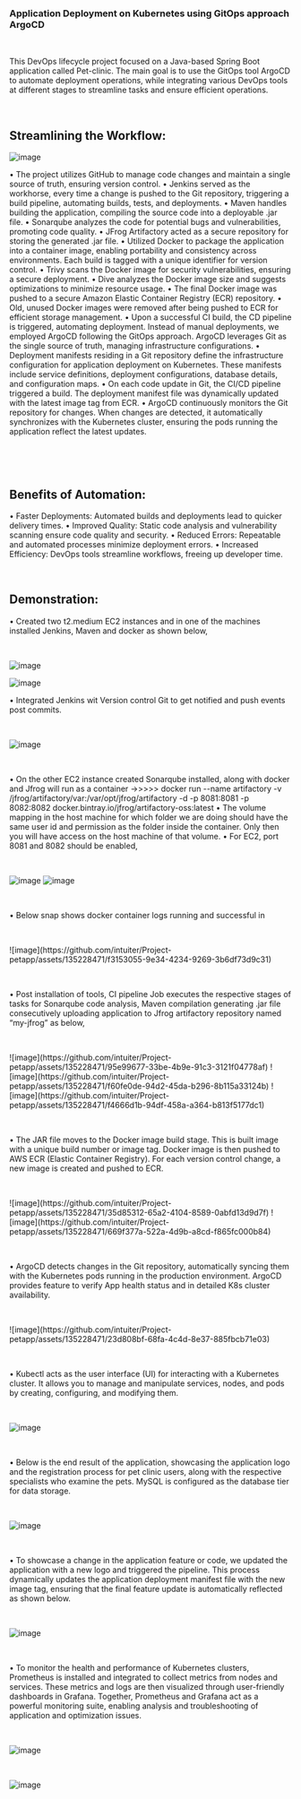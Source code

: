 ### Application Deployment on Kubernetes using GitOps approach ArgoCD
<p>&nbsp;</p>
This DevOps lifecycle project focused on a Java-based Spring Boot application called Pet-clinic. The main goal is to use the GitOps tool ArgoCD to automate deployment operations, while integrating various DevOps tools at different stages to streamline tasks and ensure efficient operations.
<p>&nbsp;</p>

## Streamlining the Workflow:

![image](https://github.com/intuiter/Project-petapp/assets/135228471/55ca1daf-8588-464a-92b0-29617949e3a8)

•	The project utilizes GitHub to manage code changes and maintain a single source of truth, ensuring version control.
•	Jenkins served as the workhorse, every time a change is pushed to the Git repository, triggering a build pipeline, automating builds, tests, and deployments.
•	Maven handles building the application, compiling the source code into a deployable .jar file.
•	Sonarqube analyzes the code for potential bugs and vulnerabilities, promoting code quality.
•	JFrog Artifactory acted as a secure repository for storing the generated .jar file.
•	Utilized Docker to package the application into a container image, enabling portability and consistency across environments. Each build is tagged with a unique identifier for version control.
•	Trivy scans the Docker image for security vulnerabilities, ensuring a secure deployment.
•	Dive analyzes the Docker image size and suggests optimizations to minimize resource usage.
•	The final Docker image was pushed to a secure Amazon Elastic Container Registry (ECR) repository.
•	Old, unused Docker images were removed after being pushed to ECR for efficient storage management.
•	Upon a successful CI build, the CD pipeline is triggered, automating deployment. Instead of manual deployments, we employed ArgoCD following the GitOps approach. ArgoCD leverages Git as the single source of truth, managing infrastructure configurations.
•	Deployment manifests residing in a Git repository define the infrastructure configuration for application deployment on Kubernetes. These manifests include service definitions, deployment configurations, database details, and configuration maps.
•	On each code update in Git, the CI/CD pipeline triggered a build. The deployment manifest file was dynamically updated with the latest image tag from ECR.
•	ArgoCD continuously monitors the Git repository for changes. When changes are detected, it automatically synchronizes with the Kubernetes cluster, ensuring the pods running the application reflect the latest updates.
<p>&nbsp;</p>
<p>&nbsp;</p>

## Benefits of Automation:
•	Faster Deployments: Automated builds and deployments lead to quicker delivery times.
•	Improved Quality: Static code analysis and vulnerability scanning ensure code quality and security.
•	Reduced Errors: Repeatable and automated processes minimize deployment errors.
•	Increased Efficiency: DevOps tools streamline workflows, freeing up developer time.
<p>&nbsp;</p>

## Demonstration:
•	Created two t2.medium EC2 instances and in one of the machines installed Jenkins, Maven and docker as shown below,
<p>&nbsp;</p>

![image](https://github.com/intuiter/Project-petapp/assets/135228471/e8e21c4c-5e18-4089-8224-a1ec60024bda)

![image](https://github.com/intuiter/Project-petapp/assets/135228471/3c0f8435-9221-4186-946e-1ce9d06d3139)

•	Integrated Jenkins wit Version control Git to get notified and push events post commits.
<p>&nbsp;</p>

![image](https://github.com/intuiter/Project-petapp/assets/135228471/4cf1ae4c-53ce-44c7-9f4e-4de1c6ccf056)
<p>&nbsp;</p>
•	On the other EC2 instance created Sonarqube installed, along with docker and Jfrog will run as a container
->>>>> docker run --name artifactory -v /jfrog/artifactory/var:/var/opt/jfrog/artifactory -d -p 8081:8081 -p 8082:8082 docker.bintray.io/jfrog/artifactory-oss:latest
•	The volume mapping in the host machine for which folder we are doing should have the same user id and permission as the folder inside the container. Only then you will have access on the host machine of that volume.
•	For EC2, port 8081 and 8082 should be enabled,
<p>&nbsp;</p>

![image](https://github.com/intuiter/Project-petapp/assets/135228471/7646eeaf-d1a0-43ec-b1dc-8bde88004ddd)
![image](https://github.com/intuiter/Project-petapp/assets/135228471/82e7027e-1bbf-4e0a-bbc8-3b26e68e5427)
<p>&nbsp;</p>
•	Below snap shows docker container logs running and successful in
<p>&nbsp;</p>
![image](https://github.com/intuiter/Project-petapp/assets/135228471/f3153055-9e34-4234-9269-3b6df73d9c31)
<p>&nbsp;</p>
•	Post installation of tools, CI pipeline Job executes the respective stages of tasks for Sonarqube code analysis, Maven compilation generating .jar file consecutively uploading application to Jfrog artifactory repository named “my-jfrog” as below,
<p>&nbsp;</p>
![image](https://github.com/intuiter/Project-petapp/assets/135228471/95e99677-33be-4b9e-91c3-3121f04778af)
![image](https://github.com/intuiter/Project-petapp/assets/135228471/f60fe0de-94d2-45da-b296-8b115a33124b)
![image](https://github.com/intuiter/Project-petapp/assets/135228471/f4666d1b-94df-458a-a364-b813f5177dc1)
<p>&nbsp;</p>
•	The JAR file moves to the Docker image build stage. This is built image with a unique build number or image tag. Docker image is then pushed to AWS ECR (Elastic Container Registry). For each version control change, a new image is created and pushed to ECR.
<p>&nbsp;</p>
![image](https://github.com/intuiter/Project-petapp/assets/135228471/35d85312-65a2-4104-8589-0abfd13d9d7f)
![image](https://github.com/intuiter/Project-petapp/assets/135228471/669f377a-522a-4d9b-a8cd-f865fc000b84)
<p>&nbsp;</p>
•	ArgoCD detects changes in the Git repository, automatically syncing them with the Kubernetes pods running in the production environment. ArgoCD provides feature to verify App health status and in detailed K8s cluster availability.
<p>&nbsp;</p>
![image](https://github.com/intuiter/Project-petapp/assets/135228471/23d808bf-68fa-4c4d-8e37-885fbcb71e03)
<p>&nbsp;</p>
•	Kubectl acts as the user interface (UI) for interacting with a Kubernetes cluster. It allows you to manage and manipulate services, nodes, and pods by creating, configuring, and modifying them.
<p>&nbsp;</p>

![image](https://github.com/intuiter/Project-petapp/assets/135228471/74aa9ffa-edce-4400-851d-079b4881a5f3)
<p>&nbsp;</p>
•	Below is the end result of the application, showcasing the application logo and the registration process for pet clinic users, along with the respective specialists who examine the pets. MySQL is configured as the database tier for data storage.
<p>&nbsp;</p>

![image](https://github.com/intuiter/Project-petapp/assets/135228471/bfdef04a-18e1-4e03-a876-9821fc962bdd)
<p>&nbsp;</p>
•	To showcase a change in the application feature or code, we updated the application with a new logo and triggered the pipeline. This process dynamically updates the application deployment manifest file with the new image tag, ensuring that the final feature update is automatically reflected as shown below.
<p>&nbsp;</p>

![image](https://github.com/intuiter/Project-petapp/assets/135228471/4c60dbc9-c9fb-41d7-8603-6364887cd178)
<p>&nbsp;</p>
•	To monitor the health and performance of Kubernetes clusters, Prometheus is installed and integrated to collect metrics from nodes and services. These metrics and logs are then visualized through user-friendly dashboards in Grafana. Together, Prometheus and Grafana act as a powerful monitoring suite, enabling analysis and troubleshooting of application and optimization issues. 
<p>&nbsp;</p>

![image](https://github.com/intuiter/Project-petapp/assets/135228471/8a7cc17d-6868-4a89-be72-74a88d6cbe3e)
<p>&nbsp;</p>

![image](https://github.com/intuiter/Project-petapp/assets/135228471/41cf4a56-41e9-4b34-adc0-4ea573d9eef6)




















